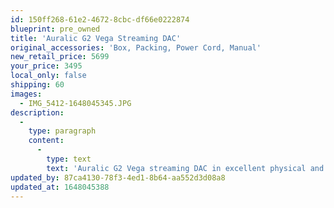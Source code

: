 ```yaml
---
id: 150ff268-61e2-4672-8cbc-df66e0222874
blueprint: pre_owned
title: 'Auralic G2 Vega Streaming DAC'
original_accessories: 'Box, Packing, Power Cord, Manual'
new_retail_price: 5699
your_price: 3495
local_only: false
shipping: 60
images:
  - IMG_5412-1648045345.JPG
description:
  -
    type: paragraph
    content:
      -
        type: text
        text: 'Auralic G2 Vega streaming DAC in excellent physical and functional condition with original box, packing and accessories. Unit sold new for $5,699.00'
updated_by: 87ca4130-78f3-4ed1-8b64-aa552d3d08a8
updated_at: 1648045388
---
```

